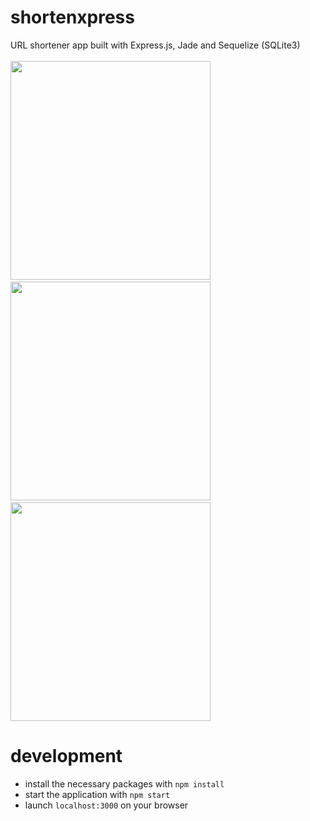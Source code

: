 # shortenxpress

URL shortener app built with Express.js, Jade and Sequelize (SQLite3) <br><br>
<img src="https://user-images.githubusercontent.com/57678928/169661465-8b267cfc-6bbc-4556-82d1-b7238bf8d0ea.png" height="350px" width="320px">&nbsp;&nbsp;
<img src="https://user-images.githubusercontent.com/57678928/169661459-a59028f5-18ff-449f-9f23-1c9f48079ce3.png" height="350px" width="320px">&nbsp;&nbsp;
<img src="https://user-images.githubusercontent.com/57678928/169661581-86432221-4ccf-41f7-b442-a97c9bd2a813.png" height="350px" width="320px">

# development

- install the necessary packages with `npm install`
- start the application with `npm start`
- launch `localhost:3000` on your browser
